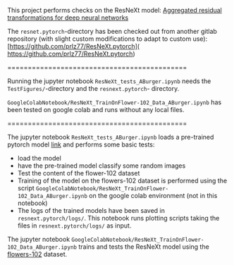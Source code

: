 This project performs checks on the ResNeXt model: 
[Aggregated residual transformations for deep neural networks](https://arxiv.org/abs/1611.05431)

The `resnet.pytorch`-directory has been checked out from another gitlab repository (with slight custom modifications to adapt to custom use): [https://github.com/prlz77/ResNeXt.pytorch]( https://github.com/prlz77/ResNeXt.pytorch) 

============================================

Running the jupyter notebook `ResNeXt_tests_ABurger.ipynb` needs the `TestFigures/`-directory and the `resnext.pytorch`- directory.

`GoogleColabNotebook/ResNeXt_TrainOnFlower-102_Data_ABurger.ipynb` has been tested on google colab and runs without any local files.


============================================

The jupyter notebook `ResNeXt_tests_ABurger.ipynb` loads a pre-trained pytorch model [link](https://pytorch.org/hub/pytorch_vision_resnext/) and performs some basic tests: 
 - load the model
 - have the pre-trained model classify some random images
 - Test the content of the flower-102 dataset
 - Training of the model on the flowers-102 dataset is performed using the script `GoogleColabNotebook/ResNeXt_TrainOnFlower-102_Data_ABurger.ipynb` on the google colab environment (not in this notebook)
 - The logs of the trained models have been saved in `resnext.pytorch/logs/`. This notebook runs plotting scripts taking the files in `resnext.pytorch/logs/` as input.
 
 
 The jupyter notebook `GoogleColabNotebook/ResNeXt_TrainOnFlower-102_Data_ABurger.ipynb` trains and tests the ResNeXt model using the [flowers-102](https://pytorch.org/vision/main/generated/torchvision.datasets.Flowers102.html) dataset.

